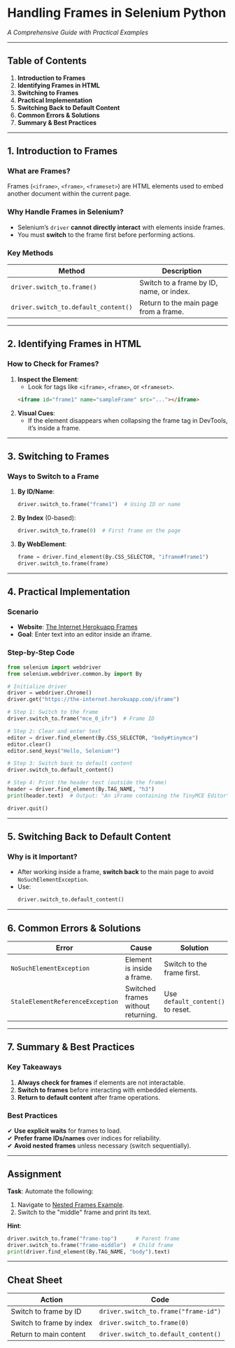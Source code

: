 # **Handling Frames in Selenium Python**  
*A Comprehensive Guide with Practical Examples*  

---

## **Table of Contents**  
1. **Introduction to Frames**  
2. **Identifying Frames in HTML**  
3. **Switching to Frames**  
4. **Practical Implementation**  
5. **Switching Back to Default Content**  
6. **Common Errors & Solutions**  
7. **Summary & Best Practices**  

---

## **1. Introduction to Frames**  
### **What are Frames?**  
Frames (`<iframe>`, `<frame>`, `<frameset>`) are HTML elements used to embed another document within the current page.  

### **Why Handle Frames in Selenium?**  
- Selenium’s `driver` **cannot directly interact** with elements inside frames.  
- You must **switch** to the frame first before performing actions.  

### **Key Methods**  
| Method                          | Description                                      |
|---------------------------------|--------------------------------------------------|
| `driver.switch_to.frame()`      | Switch to a frame by ID, name, or index.         |
| `driver.switch_to.default_content()` | Return to the main page from a frame.           |

---

## **2. Identifying Frames in HTML**  
### **How to Check for Frames?**  
1. **Inspect the Element**:  
   - Look for tags like `<iframe>`, `<frame>`, or `<frameset>`.  
   ```html
   <iframe id="frame1" name="sampleFrame" src="..."></iframe>
   ```  
2. **Visual Cues**:  
   - If the element disappears when collapsing the frame tag in DevTools, it’s inside a frame.  

---

## **3. Switching to Frames**  
### **Ways to Switch to a Frame**  
1. **By ID/Name**:  
   ```python
   driver.switch_to.frame("frame1")  # Using ID or name
   ```  
2. **By Index** (0-based):  
   ```python
   driver.switch_to.frame(0)  # First frame on the page
   ```  
3. **By WebElement**:  
   ```python
   frame = driver.find_element(By.CSS_SELECTOR, "iframe#frame1")
   driver.switch_to.frame(frame)
   ```  

---

## **4. Practical Implementation**  
### **Scenario**  
- **Website**: [The Internet Herokuapp Frames](https://the-internet.herokuapp.com/iframe)  
- **Goal**: Enter text into an editor inside an iframe.  

### **Step-by-Step Code**  
```python
from selenium import webdriver
from selenium.webdriver.common.by import By

# Initialize driver
driver = webdriver.Chrome()
driver.get("https://the-internet.herokuapp.com/iframe")

# Step 1: Switch to the frame
driver.switch_to.frame("mce_0_ifr")  # Frame ID

# Step 2: Clear and enter text
editor = driver.find_element(By.CSS_SELECTOR, "body#tinymce")
editor.clear()
editor.send_keys("Hello, Selenium!")

# Step 3: Switch back to default content
driver.switch_to.default_content()

# Step 4: Print the header text (outside the frame)
header = driver.find_element(By.TAG_NAME, "h3")
print(header.text)  # Output: "An iFrame containing the TinyMCE Editor"

driver.quit()
```

---

## **5. Switching Back to Default Content**  
### **Why is it Important?**  
- After working inside a frame, **switch back** to the main page to avoid `NoSuchElementException`.  
- Use:  
  ```python
  driver.switch_to.default_content()
  ```  

---

## **6. Common Errors & Solutions**  
| Error                          | Cause                                  | Solution                          |
|--------------------------------|----------------------------------------|-----------------------------------|
| `NoSuchElementException`       | Element is inside a frame.             | Switch to the frame first.        |
| `StaleElementReferenceException` | Switched frames without returning.     | Use `default_content()` to reset. |

---

## **7. Summary & Best Practices**  
### **Key Takeaways**  
1. **Always check for frames** if elements are not interactable.  
2. **Switch to frames** before interacting with embedded elements.  
3. **Return to default content** after frame operations.  

### **Best Practices**  
✔ **Use explicit waits** for frames to load.  
✔ **Prefer frame IDs/names** over indices for reliability.  
✔ **Avoid nested frames** unless necessary (switch sequentially).  

---

## **Assignment**  
**Task**: Automate the following:  
1. Navigate to [Nested Frames Example](https://the-internet.herokuapp.com/nested_frames).  
2. Switch to the "middle" frame and print its text.  

**Hint**:  
```python
driver.switch_to.frame("frame-top")      # Parent frame
driver.switch_to.frame("frame-middle")  # Child frame
print(driver.find_element(By.TAG_NAME, "body").text)
```

---

## **Cheat Sheet**  
| **Action**               | **Code**                                  |
|--------------------------|-------------------------------------------|
| Switch to frame by ID    | `driver.switch_to.frame("frame-id")`      |
| Switch to frame by index | `driver.switch_to.frame(0)`               |
| Return to main content   | `driver.switch_to.default_content()`      |
